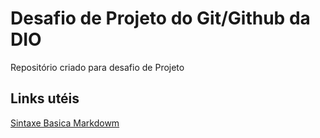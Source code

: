 # Desafio de Projeto do Git/Github da DIO
Repositório criado para desafio de Projeto

## Links utéis
[Sintaxe Basica Markdowm](https://www.markdownguide.org/) 
